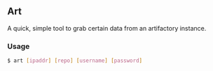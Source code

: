 Art 
--- 
A quick, simple tool to grab certain data from an artifactory instance.

### Usage
```bash
$ art [ipaddr] [repo] [username] [password]
```
